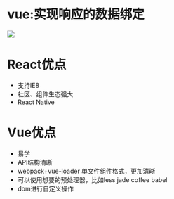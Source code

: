 # vue:实现响应的数据绑定
![](http://img1.tbcdn.cn/L1/461/1/9cdc3869f5eaee44e4fef7b3bd5c43013af40596.jpeg)


# React优点
- 支持IE8
- 社区、组件生态强大
- React Native

# Vue优点
- 易学
- API结构清晰
- webpack+vue-loader 单文件组件格式，更加清晰
- 可以使用想要的预处理器，比如less jade coffee babel
- dom进行自定义操作